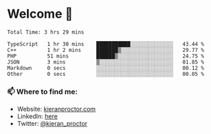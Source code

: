 # Welcome 🦘

<!--START_SECTION:waka-->

```text
Total Time: 3 hrs 29 mins

TypeScript   1 hr 30 mins    ███████████░░░░░░░░░░░░░░   43.44 %
C++          1 hr 2 mins     ███████▒░░░░░░░░░░░░░░░░░   29.77 %
PHP          51 mins         ██████▒░░░░░░░░░░░░░░░░░░   24.75 %
JSON         3 mins          ▒░░░░░░░░░░░░░░░░░░░░░░░░   01.85 %
Markdown     0 secs          ░░░░░░░░░░░░░░░░░░░░░░░░░   00.12 %
Other        0 secs          ░░░░░░░░░░░░░░░░░░░░░░░░░   00.05 %
```

<!--END_SECTION:waka-->

### 📫 Where to find me:

-   Website: [kieranproctor.com](https://kieranproctor.com/)
-   LinkedIn: [here](https://www.linkedin.com/in/kieran-proctor-086b5a159/)
-   Twitter: [@kieran_proctor](https://twitter.com/kieran_proctor)
